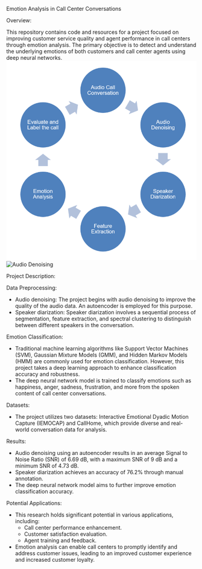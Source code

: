 Emotion Analysis in Call Center Conversations

Overview:

This repository contains code and resources for a project focused on improving customer service quality and agent performance in call centers through emotion analysis. The primary objective is to detect and understand the underlying emotions of both customers and call center agents using deep neural networks.
![Overview](https://github.com/Basheer22EE65R19/Emotion_Analysis_of_Call_Center_Conversation_Audio_data/blob/main/Images/Overview.png?raw=true)
<img src="https://github.com/yourusername/emotion-analysis-call-center/blob/main/images/audio_denoising.png" alt="Audio Denoising" width="400" height="300">


Project Description:

Data Preprocessing:
- Audio denoising: The project begins with audio denoising to improve the quality of the audio data. An autoencoder is employed for this purpose.
- Speaker diarization: Speaker diarization involves a sequential process of segmentation, feature extraction, and spectral clustering to distinguish between different speakers in the conversation.

Emotion Classification:
- Traditional machine learning algorithms like Support Vector Machines (SVM), Gaussian Mixture Models (GMM), and Hidden Markov Models (HMM) are commonly used for emotion classification. However, this project takes a deep learning approach to enhance classification accuracy and robustness.
- The deep neural network model is trained to classify emotions such as happiness, anger, sadness, frustration, and more from the spoken content of call center conversations.

Datasets:
- The project utilizes two datasets: Interactive Emotional Dyadic Motion Capture (IEMOCAP) and CallHome, which provide diverse and real-world conversation data for analysis.

Results:
- Audio denoising using an autoencoder results in an average Signal to Noise Ratio (SNR) of 6.69 dB, with a maximum SNR of 9 dB and a minimum SNR of 4.73 dB.
- Speaker diarization achieves an accuracy of 76.2% through manual annotation.
- The deep neural network model aims to further improve emotion classification accuracy.

Potential Applications:
- This research holds significant potential in various applications, including:
  - Call center performance enhancement.
  - Customer satisfaction evaluation.
  - Agent training and feedback.
- Emotion analysis can enable call centers to promptly identify and address customer issues, leading to an improved customer experience and increased customer loyalty.
